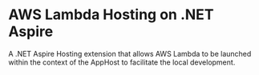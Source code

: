 # AWS Lambda Hosting on .NET Aspire

A .NET Aspire Hosting extension that allows AWS Lambda to be launched within the context of the AppHost to facilitate the local development.
